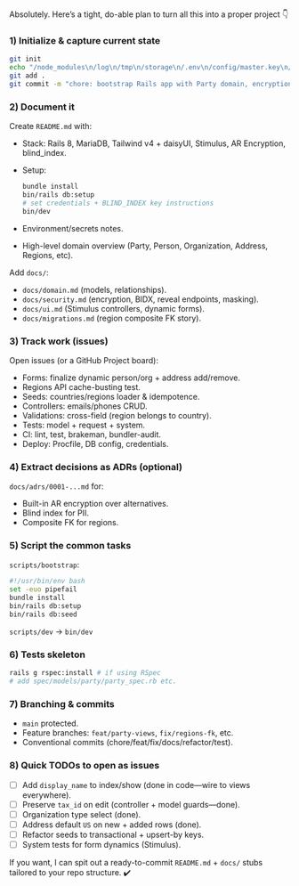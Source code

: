 Absolutely. Here’s a tight, do-able plan to turn all this into a proper project 👇

### 1) Initialize & capture current state

```bash
git init
echo "/node_modules\n/log\n/tmp\n/storage\n/.env\n/config/master.key\n/config/credentials/*.key" >> .gitignore
git add .
git commit -m "chore: bootstrap Rails app with Party domain, encryption, BIDX, Tailwind, Stimulus"
```

### 2) Document it

Create `README.md` with:

* Stack: Rails 8, MariaDB, Tailwind v4 + daisyUI, Stimulus, AR Encryption, blind\_index.
* Setup:

  ```bash
  bundle install
  bin/rails db:setup
  # set credentials + BLIND_INDEX key instructions
  bin/dev
  ```
* Environment/secrets notes.
* High-level domain overview (Party, Person, Organization, Address, Regions, etc).

Add `docs/`:

* `docs/domain.md` (models, relationships).
* `docs/security.md` (encryption, BIDX, reveal endpoints, masking).
* `docs/ui.md` (Stimulus controllers, dynamic forms).
* `docs/migrations.md` (region composite FK story).

### 3) Track work (issues)

Open issues (or a GitHub Project board):

* Forms: finalize dynamic person/org + address add/remove.
* Regions API cache-busting test.
* Seeds: countries/regions loader & idempotence.
* Controllers: emails/phones CRUD.
* Validations: cross-field (region belongs to country).
* Tests: model + request + system.
* CI: lint, test, brakeman, bundler-audit.
* Deploy: Procfile, DB config, credentials.

### 4) Extract decisions as ADRs (optional)

`docs/adrs/0001-...md` for:

* Built-in AR encryption over alternatives.
* Blind index for PII.
* Composite FK for regions.

### 5) Script the common tasks

`scripts/bootstrap`:

```bash
#!/usr/bin/env bash
set -euo pipefail
bundle install
bin/rails db:setup
bin/rails db:seed
```

`scripts/dev` → `bin/dev`

### 6) Tests skeleton

```bash
rails g rspec:install # if using RSpec
# add spec/models/party/party_spec.rb etc.
```

### 7) Branching & commits

* `main` protected.
* Feature branches: `feat/party-views`, `fix/regions-fk`, etc.
* Conventional commits (chore/feat/fix/docs/refactor/test).

### 8) Quick TODOs to open as issues

* [ ] Add `display_name` to index/show (done in code—wire to views everywhere).
* [ ] Preserve `tax_id` on edit (controller + model guards—done).
* [ ] Organization type select (done).
* [ ] Address default `US` on new + added rows (done).
* [ ] Refactor seeds to transactional + upsert-by keys.
* [ ] System tests for form dynamics (Stimulus).

If you want, I can spit out a ready-to-commit `README.md` + `docs/` stubs tailored to your repo structure. ✔️
